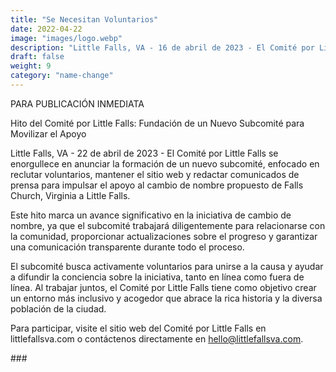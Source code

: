 ```yaml
---
title: "Se Necesitan Voluntarios"
date: 2022-04-22
image: "images/logo.webp"
description: "Little Falls, VA - 16 de abril de 2023 - El Comité por Little Falls se enorgullece en anunciar la formación de un nuevo subcomité, enfocado en reclutar voluntarios, mantener el sitio web y redactar comunicados de prensa para impulsar el apoyo al cambio de nombre propuesto de Falls Church, Virginia a Little Falls."
draft: false
weight: 9
category: "name-change"
---
```


PARA PUBLICACIÓN INMEDIATA

Hito del Comité por Little Falls: Fundación de un Nuevo Subcomité para Movilizar el Apoyo

Little Falls, VA - 22 de abril de 2023 - El Comité por Little Falls se enorgullece en anunciar la formación de un nuevo subcomité, enfocado en reclutar voluntarios, mantener el sitio web y redactar comunicados de prensa para impulsar el apoyo al cambio de nombre propuesto de Falls Church, Virginia a Little Falls.

Este hito marca un avance significativo en la iniciativa de cambio de nombre, ya que el subcomité trabajará diligentemente para relacionarse con la comunidad, proporcionar actualizaciones sobre el progreso y garantizar una comunicación transparente durante todo el proceso.

El subcomité busca activamente voluntarios para unirse a la causa y ayudar a difundir la conciencia sobre la iniciativa, tanto en línea como fuera de línea. Al trabajar juntos, el Comité por Little Falls tiene como objetivo crear un entorno más inclusivo y acogedor que abrace la rica historia y la diversa población de la ciudad.

Para participar, visite el sitio web del Comité por Little Falls en littlefallsva.com o contáctenos directamente en hello@littlefallsva.com.

\#\#\#

